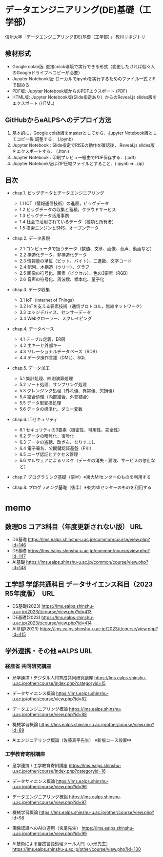 # データエンジニアリング(DE)基礎（工学部）

信州大学「データエンジニアリング(DE)基礎（工学部）」 教材リポジトリ

## 教材形式

* Google colab版: 直接colab環境で実行できる形式（変更したければ個々人のGoogleドライブへコピーが必要）
* Jupyter Notebook版: ローカルでipynbを実行するためのファイル一式 ZIPで固める
* PDF版: Jupyter Notebook版からのPDFエクスポート (PDF)
* HTML版: Jupyter Notebook版(Slide指定あり）からのReveal.js slides版をエクスポート (HTML)

## GitHubからeALPSへのデプロイ方法

1. 基本的に，Google colab版をmasterとしてから，Jupyter Notebook版としてコピー後 調整する． (.ipynb)
2. Jupyter Notebook : Slide指定でRISEの動作を確認後， Reveal.js slides版をエクスポートする． (.html)
3. Jupyter Notebook : 印刷プレビュー経由でPDF保存する．(.pdf)
4. Jupyter Notebook版はZIP圧縮ファイルとすること．(.ipynb ⇒ .zip)

## 目次

* chap.1. ビッグデータとデータエンジニアリング
  * 1.1 ICT（情報通信技術）の進展，ビッグデータ
  * 1.2 ビッグデータの収集と蓄積，クラウドサービス
  * 1.3 ビッグデータ活用事例
  * 1.4 社会で活用されているデータ（種類と所有者）
  * 1.5 検索エンジンとSNS，オープンデータ

* chap.2. データ表現
  * 2.1 コンピュータで扱うデータ（数値、文章、画像、音声、動画など）
  * 2.2 構造化データ、非構造化データ
  * 2.3 情報量の単位（ビット、バイト）、二進数、文字コード
  * 2.4 配列、木構造（ツリー）、グラフ
  * 2.5 画像の符号化、画素（ピクセル）、⾊の3要素（RGB）
  * 2.6 ⾳声の符号化、周波数、標本化、量⼦化

* chap.3. データ収集
  * 3.1 IoT（Internet of Things）
  * 3.2 IoTを支える要素技術（通信プロトコル，無線ネットワーク）
  * 3.3 エッジデバイス、センサーデータ
  * 3.4 Webクローラー、スクレイピング
 
* chap.4. データベース
  * 4.1 テーブル定義、ER図
  * 4.2 主キーと外部キー
  * 4.3 リレーショナルデータベース（RDB）
  * 4.4 データ操作⾔語（DML）、SQL

* chap.5. データ加⼯
  * 5.1 集計処理、四則演算処理
  * 5.2 ソート処理、サンプリング処理
  * 5.3 クレンジング処理（外れ値、異常値、欠損値）
  * 5.4 結合処理（内部結合、外部結合）
  * 5.5 データ型変換処理
  * 5.6 データの標準化、ダミー変数

* chap.6. ITセキュリティ
  * 6.1 セキュリティの3要素（機密性、可用性、完全性）
  * 6.2 データの暗号化、復号化
  * 6.3 データの盗聴、改ざん、なりすまし
  * 6.4 電⼦署名、公開鍵認証基盤（PKI）
  * 6.5 ユーザ認証とアクセス管理
  * 6.6 マルウェアによるリスク（データの消失・漏洩、サービスの停⽌など）

* chap.7. プログラミング基礎（前半）※東大MIセンターのものを利用する
* chap.8. プログラミング基礎（後半）※東大MIセンターのものを利用する


# memo

## 数理DS コア3科目（年度更新されない版） URL

* DS基礎 https://lms.ealps.shinshu-u.ac.jp/common/course/view.php?id=146
* DE基礎 https://lms.ealps.shinshu-u.ac.jp/common/course/view.php?id=147
* AI基礎 https://lms.ealps.shinshu-u.ac.jp/common/course/view.php?id=148

## 工学部 学部共通科目 データサイエンス科目（2023 R5年度版）　URL

* DS基礎(2023) https://lms.ealps.shinshu-u.ac.jp/2023/t/course/view.php?id=413
* DE基礎(2023) https://lms.ealps.shinshu-u.ac.jp/2023/t/course/view.php?id=414
* AI基礎(2023) https://lms.ealps.shinshu-u.ac.jp/2023/t/course/view.php?id=415


## 学外連携・その他 eALPS URL

### 経産省 共同研究講座

* 産学連携 / デジタル人材育成共同研究講座
https://lms.ealps.shinshu-u.ac.jp/other/course/index.php?categoryid=15

* データサイエンス概論
https://lms.ealps.shinshu-u.ac.jp/other/course/view.php?id=82
* データエンジニアリング概論
https://lms.ealps.shinshu-u.ac.jp/other/course/view.php?id=88
* 機械学習概論
https://lms.ealps.shinshu-u.ac.jp/other/course/view.php?id=89
* AIエンジニアリング概論（佐藤真平先生）
※新規コース設置中

### 工学教育寄附講座

* 産学連携 / 工学教育寄附講座
https://lms.ealps.shinshu-u.ac.jp/other/course/index.php?categoryid=16

* データサイエンス概論
https://lms.ealps.shinshu-u.ac.jp/other/course/view.php?id=96
* データエンジニアリング概論
https://lms.ealps.shinshu-u.ac.jp/other/course/view.php?id=97
* 機械学習概論
https://lms.ealps.shinshu-u.ac.jp/other/course/view.php?id=98
* 画像認識へのAIの適用（宮尾先生）
https://lms.ealps.shinshu-u.ac.jp/other/course/view.php?id=99
* AI技術による自然言語処理ツール入門（小形先生）
https://lms.ealps.shinshu-u.ac.jp/other/course/view.php?id=100
